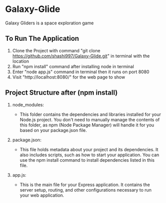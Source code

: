 # Galaxy-Glide
Galaxy Gliders is a space exploration game 

## To Run The Application
1. Clone the Project with command "git clone https://github.com/shashi997/Galaxy-Glide.git" in terminal with the location
2. Run "npm install" command after installing node in terminal
3. Enter "node app.js" command in terminal then it runs on port 8080
4. Visit "http://localhost:8080/" for the web page to show

## Project Structure after (npm install)

1. node_modules:

	- This folder contains the dependencies and libraries installed for your Node.js project. You don't need to manually manage the contents of this folder, as npm (Node Package Manager) will handle it for you based on your package.json file.
  

2. package.json:

	- This file holds metadata about your project and its dependencies. It also includes scripts, such as how to start your application. You can use the npm install command to install dependencies listed in this file.


3. app.js:

	- This is the main file for your Express application. It contains the server setup, routing, and other configurations necessary to run your web application.

